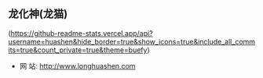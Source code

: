 ## 龙化神(龙猫)

(https://github-readme-stats.vercel.app/api?username=huashen&hide_border=true&show_icons=true&include_all_commits=true&count_private=true&theme=buefy)

- 网   站: http://www.longhuashen.com
